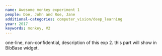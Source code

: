 ```yaml
---
name: Awesome monkey experiment 1
people: Doe, John and Roe, Jane
additional-categories: computer_vision/deep_learning
year: 2017
keywords: monkey, V2
---
```


one-line, non-confidential, description of this exp 2. this part will show in BibBase widget.